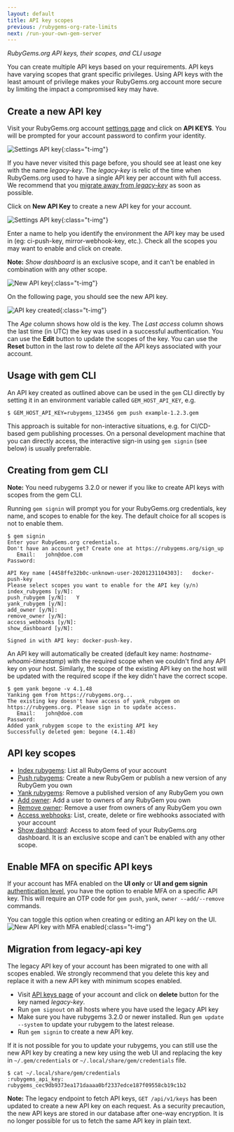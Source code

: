 ```yaml
---
layout: default
title: API key scopes
previous: /rubygems-org-rate-limits
next: /run-your-own-gem-server
---
```


<em class="t-gray">RubyGems.org API keys, their scopes, and CLI usage</em>

You can create multiple API keys based on your requirements. API keys have varying scopes that grant specific privileges. Using API keys with the least amount of privilege makes your RubyGems.org account more secure by limiting the impact a compromised key may have.

Create a new API key
-----------------------

Visit your RubyGems.org account [settings page](https://rubygems.org/settings/edit) and click on **API KEYS**. You will be prompted for your account password to confirm your identity.

![Settings API key](/images/settings-api-key.png){:class="t-img"}

If you have never visited this page before, you should see at least one key with the name *legacy-key*. The *legacy-key* is relic of the time when RubyGems.org used to have a single API key per account with full access. We recommend that you [migrate away from *legacy-key*](#migration-from-legacy-api-key) as soon as possible.

Click on **New API Key** to create a new API key for your account.

![Settings API key](/images/api-keys-index.png){:class="t-img"}

Enter a name to help you identify the environment the API key may be used in (eg: ci-push-key, mirror-webhook-key, etc.). Check all the scopes you may want to enable and click on create.

**Note:** *Show dashboard* is an exclusive scope, and it can't be enabled in combination with any other scope.

![New API key](/images/new-api-key.png){:class="t-img"}

On the following page, you should see the new API key.

![API key created](/images/api-key-created.png){:class="t-img"}

The *Age* column shows how old is the key. The *Last access* column shows the last time (in UTC) the key was used in a successful authentication. You can use the **Edit** button to update the scopes of the key. You can use the **Reset** button in the last row to delete *all* the API keys associated with your account.

Usage with gem CLI
------------------

An API key created as outlined above can be used in the `gem` CLI directly by setting it in an environment variable called `GEM_HOST_API_KEY`, e.g.

    $ GEM_HOST_API_KEY=rubygems_123456 gem push example-1.2.3.gem

This approach is suitable for non-interactive situations, e.g. for CI/CD-based gem publishing processes. On a personal development machine that you can directly access, the interactive sign-in using `gem signin` (see below) is usually preferrable.

Creating from gem CLI
---------------------

**Note:** You need rubygems 3.2.0 or newer if you like to create API keys with scopes from the gem CLI.

Running `gem signin` will prompt you for your RubyGems.org credentials, key name, and scopes to enable for the key. The default choice for all scopes is not to enable them.

    $ gem signin
    Enter your RubyGems.org credentials.
    Don't have an account yet? Create one at https://rubygems.org/sign_up
       Email:   john@doe.com
    Password:

    API Key name [4458ffe32b0c-unknown-user-20201231104303]:   docker-push-key
    Please select scopes you want to enable for the API key (y/n)
    index_rubygems [y/N]:
    push_rubygem [y/N]:   Y
    yank_rubygem [y/N]:
    add_owner [y/N]:
    remove_owner [y/N]:
    access_webhooks [y/N]:
    show_dashboard [y/N]:

    Signed in with API key: docker-push-key.

An API key will automatically be created (default key name: *hostname-whoami-timestamp*) with the required scope when we couldn't find any API key on your host. Similarly, the scope of the existing API key on the host will be updated with the required scope if the key didn't have the correct scope.

    $ gem yank begone -v 4.1.48
    Yanking gem from https://rubygems.org...
    The existing key doesn't have access of yank_rubygem on https://rubygems.org. Please sign in to update access.
       Email:   john@doe.com
    Password:
    Added yank_rubygem scope to the existing API key
    Successfully deleted gem: begone (4.1.48)

API key scopes
--------------

* [Index rubygems](https://guides.rubygems.org/rubygems-org-api/#get---apiv1gemsjsonyaml): List all RubyGems of your account
* [Push rubygems](https://guides.rubygems.org/rubygems-org-api/#post---apiv1gems): Create a new RubyGem or publish a new version of any RubyGem you own
* [Yank rubygems](https://guides.rubygems.org/rubygems-org-api/#delete---apiv1gemsyank): Remove a published version of any RubyGem you own
* [Add owner](https://guides.rubygems.org/rubygems-org-api/#post---apiv1gemsgem-nameowners): Add a user to owners of any RubyGem you own
* [Remove owner](https://guides.rubygems.org/rubygems-org-api/#delete---apiv1gemsgem-nameowners): Remove a user from owners of any RubyGem you own
* [Access webhooks](https://guides.rubygems.org/rubygems-org-api/#webhook-methods): List, create, delete or fire webhooks associated with your account
* [Show dashboard](https://rubygems.org/dashboard): Access to atom feed of your RubyGems.org dashboard. It is an exclusive scope and can't be enabled with any other scope.

Enable MFA on specific API keys
-----------------------------

If your account has MFA enabled on the **UI only** or **UI and gem signin** [authentication level](https://guides.rubygems.org/setting-up-multifactor-authentication/#authentication-levels), you have the option to enable MFA on a specific API key. This will require an OTP code for `gem push`, `yank`, `owner --add/--remove` commands.

You can toggle this option when creating or editing an API key on the UI.
![New API key with MFA enabled](/images/new-mfa-api-key.png){:class="t-img"}

Migration from legacy-api key
-----------------------------

The legacy API key of your account has been migrated to one with all scopes enabled. We strongly recommend that you delete this key and replace it with a new API key with minimum scopes enabled.

* Visit [API keys page](https://rubygems.org/profile/api_keys) of your account and click on **delete** button for the key named *legacy-key*.
* Run `gem signout` on all hosts where you have used the legacy API key
* Make sure you have rubygems 3.2.0 or newer installed. Run `gem update --system` to update your rubygem to the latest release.
* Run `gem signin` to create a new API key.

If it is not possible for you to update your rubygems, you can still use the new API key by creating a new key using the web UI and replacing the key in `~/.gem/credentials` or `~/.local/share/gem/credentials` file.

    $ cat ~/.local/share/gem/credentials
    :rubygems_api_key: rubygems_cec9db9373ea171daaaa0bf2337edce187f09558cb19c1b2

**Note:** The legacy endpoint to fetch API keys, `GET /api/v1/keys` has been updated to create a new API key on each request. As a security precaution, the new API keys are stored in our database after one-way encryption. It is no longer possible for us to fetch the same API key in plain text.
